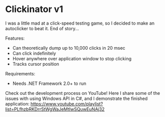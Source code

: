 # Clickinator v1
I was a little mad at a click-speed testing game, so I decided to make an autoclicker to beat it.
End of story...

Features:
- Can theoretically dump up to 10,000 clicks in 20 msec
- Can click indefinitely
- Hover anywhere over application window to stop clicking
- Tracks cursor position

Requirements:
- Needs .NET Framework 2.0+ to run

Check out the development process on YouTube!
Here I share some of the issues with using Windows API in C#, and I demonstrate the finished application: https://www.youtube.com/playlist?list=PLfhzbRKDrrStWgWaJeMtIwSQuwEuNAj32
